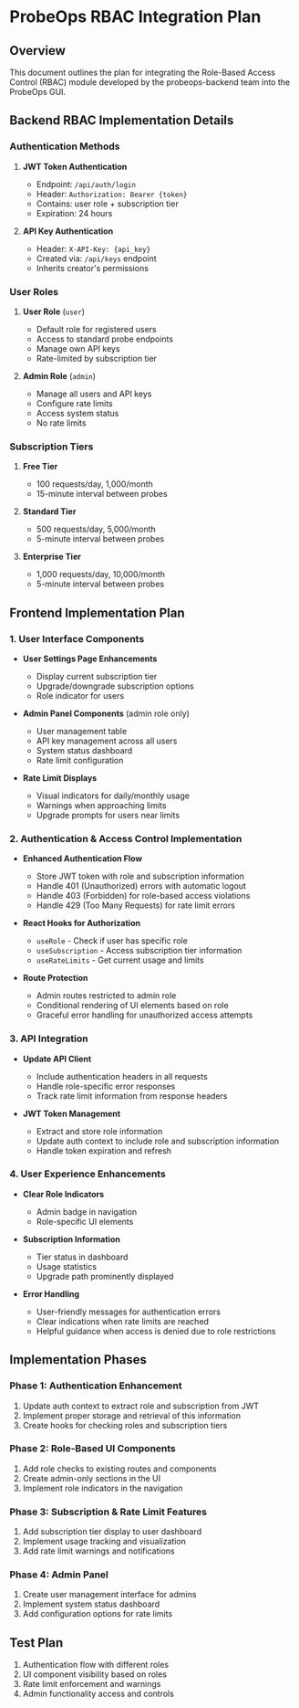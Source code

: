# ProbeOps RBAC Integration Plan

## Overview
This document outlines the plan for integrating the Role-Based Access Control (RBAC) module developed by the probeops-backend team into the ProbeOps GUI.

## Backend RBAC Implementation Details

### Authentication Methods

1. **JWT Token Authentication**
   - Endpoint: `/api/auth/login`
   - Header: `Authorization: Bearer {token}`
   - Contains: user role + subscription tier
   - Expiration: 24 hours

2. **API Key Authentication**
   - Header: `X-API-Key: {api_key}`
   - Created via: `/api/keys` endpoint
   - Inherits creator's permissions

### User Roles

1. **User Role** (`user`)
   - Default role for registered users
   - Access to standard probe endpoints
   - Manage own API keys
   - Rate-limited by subscription tier

2. **Admin Role** (`admin`)
   - Manage all users and API keys
   - Configure rate limits
   - Access system status
   - No rate limits

### Subscription Tiers

1. **Free Tier**
   - 100 requests/day, 1,000/month
   - 15-minute interval between probes

2. **Standard Tier**
   - 500 requests/day, 5,000/month
   - 5-minute interval between probes

3. **Enterprise Tier**
   - 1,000 requests/day, 10,000/month
   - 5-minute interval between probes

## Frontend Implementation Plan

### 1. User Interface Components

- **User Settings Page Enhancements**
  - Display current subscription tier
  - Upgrade/downgrade subscription options
  - Role indicator for users

- **Admin Panel Components** (admin role only)
  - User management table
  - API key management across all users
  - System status dashboard
  - Rate limit configuration

- **Rate Limit Displays**
  - Visual indicators for daily/monthly usage
  - Warnings when approaching limits
  - Upgrade prompts for users near limits

### 2. Authentication & Access Control Implementation

- **Enhanced Authentication Flow**
  - Store JWT token with role and subscription information
  - Handle 401 (Unauthorized) errors with automatic logout
  - Handle 403 (Forbidden) for role-based access violations
  - Handle 429 (Too Many Requests) for rate limit errors

- **React Hooks for Authorization**
  - `useRole` - Check if user has specific role
  - `useSubscription` - Access subscription tier information
  - `useRateLimits` - Get current usage and limits

- **Route Protection**
  - Admin routes restricted to admin role
  - Conditional rendering of UI elements based on role
  - Graceful error handling for unauthorized access attempts

### 3. API Integration

- **Update API Client**
  - Include authentication headers in all requests
  - Handle role-specific error responses
  - Track rate limit information from response headers

- **JWT Token Management**
  - Extract and store role information
  - Update auth context to include role and subscription information
  - Handle token expiration and refresh

### 4. User Experience Enhancements

- **Clear Role Indicators**
  - Admin badge in navigation
  - Role-specific UI elements

- **Subscription Information**
  - Tier status in dashboard
  - Usage statistics
  - Upgrade path prominently displayed

- **Error Handling**
  - User-friendly messages for authentication errors
  - Clear indications when rate limits are reached
  - Helpful guidance when access is denied due to role restrictions

## Implementation Phases

### Phase 1: Authentication Enhancement
1. Update auth context to extract role and subscription from JWT
2. Implement proper storage and retrieval of this information
3. Create hooks for checking roles and subscription tiers

### Phase 2: Role-Based UI Components
1. Add role checks to existing routes and components
2. Create admin-only sections in the UI
3. Implement role indicators in the navigation

### Phase 3: Subscription & Rate Limit Features
1. Add subscription tier display to user dashboard
2. Implement usage tracking and visualization
3. Add rate limit warnings and notifications

### Phase 4: Admin Panel
1. Create user management interface for admins
2. Implement system status dashboard
3. Add configuration options for rate limits

## Test Plan
1. Authentication flow with different roles
2. UI component visibility based on roles
3. Rate limit enforcement and warnings
4. Admin functionality access and controls